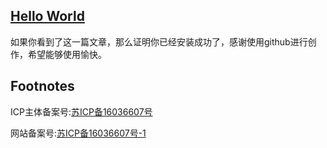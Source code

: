 
## [Hello World](https://DingliZhang.github.io/hello/helloworld.html)

如果你看到了这一篇文章，那么证明你已经安装成功了，感谢使用github进行创作，希望能够使用愉快。

## Footnotes

ICP主体备案号:[苏ICP备16036607号](https://beian.miit.gov.cn/)

网站备案号:[苏ICP备16036607号-1](https://beian.miit.gov.cn/)

